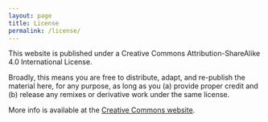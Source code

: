 ```yaml
---
layout: page
title: License
permalink: /license/
---
```


This website is published under a Creative Commons Attribution-ShareAlike 4.0 International License.

Broadly, this means you are free to distribute, adapt, and re-publish the material here, for any purpose, as long as you (a) provide proper credit and (b) release any remixes or derivative work under the same license.

More info is available at the [Creative Commons website](https://creativecommons.org/licenses/by-sa/4.0/).
